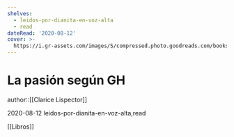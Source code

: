 ```yaml
---
shelves:
  - leidos-por-dianita-en-voz-alta
  - read
dateRead: '2020-08-12'
cover: >-
  https://i.gr-assets.com/images/S/compressed.photo.goodreads.com/books/1284402708l/9299697.jpg
---
```

# La pasión según GH

author::[[Clarice Lispector]]

2020-08-12
leidos-por-dianita-en-voz-alta,read

[[Libros]]